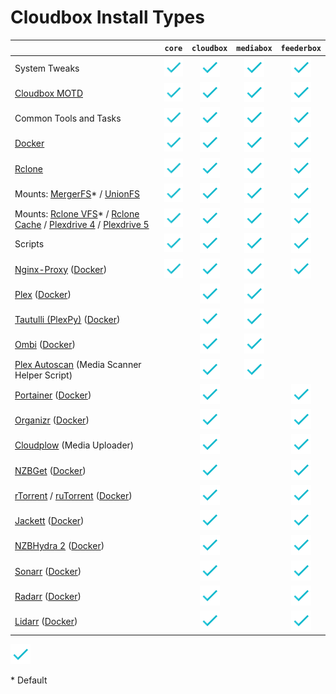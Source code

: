# Cloudbox Install Types

|  | `core` | `cloudbox` | `mediabox` | `feederbox` |
| :--- | :---: | :---: | :---: | :---: |
| System Tweaks | ![](https://github.com/Cloudbox/Assets/blob/master/images/wiki/check-mark.png) | ![](https://github.com/Cloudbox/Assets/blob/master/images/wiki/check-mark.png) | ![](https://github.com/Cloudbox/Assets/blob/master/images/wiki/check-mark.png) | ![](https://github.com/Cloudbox/Assets/blob/master/images/wiki/check-mark.png) |
| [Cloudbox MOTD](https://github.com/Cloudbox/cloudbox_motd) | ![](https://github.com/Cloudbox/Assets/blob/master/images/wiki/check-mark.png) | ![](https://github.com/Cloudbox/Assets/blob/master/images/wiki/check-mark.png) | ![](https://github.com/Cloudbox/Assets/blob/master/images/wiki/check-mark.png) | ![](https://github.com/Cloudbox/Assets/blob/master/images/wiki/check-mark.png) |
| Common Tools and Tasks | ![](https://github.com/Cloudbox/Assets/blob/master/images/wiki/check-mark.png) | ![](https://github.com/Cloudbox/Assets/blob/master/images/wiki/check-mark.png) | ![](https://github.com/Cloudbox/Assets/blob/master/images/wiki/check-mark.png) | ![](https://github.com/Cloudbox/Assets/blob/master/images/wiki/check-mark.png) |
| [Docker](https://www.docker.com/community-edition) | ![](https://github.com/Cloudbox/Assets/blob/master/images/wiki/check-mark.png) | ![](https://github.com/Cloudbox/Assets/blob/master/images/wiki/check-mark.png) | ![](https://github.com/Cloudbox/Assets/blob/master/images/wiki/check-mark.png) | ![](https://github.com/Cloudbox/Assets/blob/master/images/wiki/check-mark.png) |
| [Rclone](https://rclone.org) | ![](https://github.com/Cloudbox/Assets/blob/master/images/wiki/check-mark.png) | ![](https://github.com/Cloudbox/Assets/blob/master/images/wiki/check-mark.png) | ![](https://github.com/Cloudbox/Assets/blob/master/images/wiki/check-mark.png) | ![](https://github.com/Cloudbox/Assets/blob/master/images/wiki/check-mark.png) |
| Mounts: [MergerFS](https://github.com/trapexit/mergerfs)\* / [UnionFS](http://manpages.ubuntu.com/manpages/trusty/man8/unionfs-fuse.8.html) | ![](https://github.com/Cloudbox/Assets/blob/master/images/wiki/check-mark.png) | ![](https://github.com/Cloudbox/Assets/blob/master/images/wiki/check-mark.png) | ![](https://github.com/Cloudbox/Assets/blob/master/images/wiki/check-mark.png) | ![](https://github.com/Cloudbox/Assets/blob/master/images/wiki/check-mark.png) |
| Mounts: [Rclone VFS](https://rclone.org)\* / [Rclone Cache](https://rclone.org) / [Plexdrive 4](https://github.com/dweidenfeld/plexdrive) / [Plexdrive 5](https://github.com/dweidenfeld/plexdrive) | ![](https://github.com/Cloudbox/Assets/blob/master/images/wiki/check-mark.png) | ![](https://github.com/Cloudbox/Assets/blob/master/images/wiki/check-mark.png) | ![](https://github.com/Cloudbox/Assets/blob/master/images/wiki/check-mark.png) | ![](https://github.com/Cloudbox/Assets/blob/master/images/wiki/check-mark.png) |
| Scripts | ![](https://github.com/Cloudbox/Assets/blob/master/images/wiki/check-mark.png) | ![](https://github.com/Cloudbox/Assets/blob/master/images/wiki/check-mark.png) | ![](https://github.com/Cloudbox/Assets/blob/master/images/wiki/check-mark.png) | ![](https://github.com/Cloudbox/Assets/blob/master/images/wiki/check-mark.png) |
| [Nginx-Proxy](https://github.com/jwilder/nginx-proxy) \([Docker](https://hub.docker.com/r/jwilder/nginx-proxy/)\) | ![](https://github.com/Cloudbox/Assets/blob/master/images/wiki/check-mark.png) | ![](https://github.com/Cloudbox/Assets/blob/master/images/wiki/check-mark.png) | ![](https://github.com/Cloudbox/Assets/blob/master/images/wiki/check-mark.png) | ![](https://github.com/Cloudbox/Assets/blob/master/images/wiki/check-mark.png) |
| [Plex](https://www.plex.tv) \([Docker](https://github.com/plexinc/pms-docker)\) |  | ![](https://github.com/Cloudbox/Assets/blob/master/images/wiki/check-mark.png) | ![](https://github.com/Cloudbox/Assets/blob/master/images/wiki/check-mark.png) |  |
| [Tautulli \(PlexPy\)](http://tautulli.com/) \([Docker](https://github.com/Tautulli/Tautulli-Docker)\) |  | ![](https://github.com/Cloudbox/Assets/blob/master/images/wiki/check-mark.png) | ![](https://github.com/Cloudbox/Assets/blob/master/images/wiki/check-mark.png) |  |
| [Ombi](https://ombi.io)  \([Docker](https://github.com/hotio/docker-ombi)\) |  | ![](https://github.com/Cloudbox/Assets/blob/master/images/wiki/check-mark.png) | ![](https://github.com/Cloudbox/Assets/blob/master/images/wiki/check-mark.png) |  |
| [Plex Autoscan](https://github.com/l3uddz/plex_autoscan) \(Media Scanner Helper Script\) |  | ![](https://github.com/Cloudbox/Assets/blob/master/images/wiki/check-mark.png) | ![](https://github.com/Cloudbox/Assets/blob/master/images/wiki/check-mark.png) |  |
| [Portainer](https://portainer.io) \([Docker](https://hub.docker.com/r/portainer/portainer/)\) |  | ![](https://github.com/Cloudbox/Assets/blob/master/images/wiki/check-mark.png) |  | ![](https://github.com/Cloudbox/Assets/blob/master/images/wiki/check-mark.png) |
| [Organizr](https://github.com/causefx/Organizr) \([Docker](https://github.com/linuxserver/docker-organizr)\) |  | ![](https://github.com/Cloudbox/Assets/blob/master/images/wiki/check-mark.png) |  | ![](https://github.com/Cloudbox/Assets/blob/master/images/wiki/check-mark.png) |
| [Cloudplow](https://github.com/l3uddz/cloudplow) \(Media Uploader\) |  | ![](https://github.com/Cloudbox/Assets/blob/master/images/wiki/check-mark.png) |  | ![](https://github.com/Cloudbox/Assets/blob/master/images/wiki/check-mark.png) |
| [NZBGet](https://nzbget.net) \([Docker](https://github.com/hotio/docker-nzbget)\) |  | ![](https://github.com/Cloudbox/Assets/blob/master/images/wiki/check-mark.png) |  | ![](https://github.com/Cloudbox/Assets/blob/master/images/wiki/check-mark.png) |
| [rTorrent](https://github.com/rakshasa/rtorrent) / [ruTorrent](https://github.com/Novik/ruTorrent) \([Docker](https://github.com/horjulf/docker-rutorrent-autodl)\) |  | ![](https://github.com/Cloudbox/Assets/blob/master/images/wiki/check-mark.png) |  | ![](https://github.com/Cloudbox/Assets/blob/master/images/wiki/check-mark.png) |
| [Jackett](https://github.com/Jackett/Jackett) \([Docker](https://github.com/hotio/docker-jackett)\) |  | ![](https://github.com/Cloudbox/Assets/blob/master/images/wiki/check-mark.png) |  | ![](https://github.com/Cloudbox/Assets/blob/master/images/wiki/check-mark.png) |
| [NZBHydra 2](https://github.com/theotherp/nzbhydra2) \([Docker](https://github.com/hotio/docker-nzbhydra2)\) |  | ![](https://github.com/Cloudbox/Assets/blob/master/images/wiki/check-mark.png) |  | ![](https://github.com/Cloudbox/Assets/blob/master/images/wiki/check-mark.png) |
| [Sonarr](https://sonarr.tv) \([Docker](https://github.com/hotio/docker-sonarr)\) |  | ![](https://github.com/Cloudbox/Assets/blob/master/images/wiki/check-mark.png) |  | ![](https://github.com/Cloudbox/Assets/blob/master/images/wiki/check-mark.png) |
| [Radarr](https://radarr.video) \([Docker](https://github.com/hotio/docker-radarr)\) |  | ![](https://github.com/Cloudbox/Assets/blob/master/images/wiki/check-mark.png) |  | ![](https://github.com/Cloudbox/Assets/blob/master/images/wiki/check-mark.png) |
| [Lidarr](https://lidarr.audio) \([Docker](https://github.com/hotio/docker-lidarr)\) |  | ![](https://github.com/Cloudbox/Assets/blob/master/images/wiki/check-mark.png) |  | ![](https://github.com/Cloudbox/Assets/blob/master/images/wiki/check-mark.png) |

![](../.gitbook/assets/image%20%281%29.png)

\* Default

